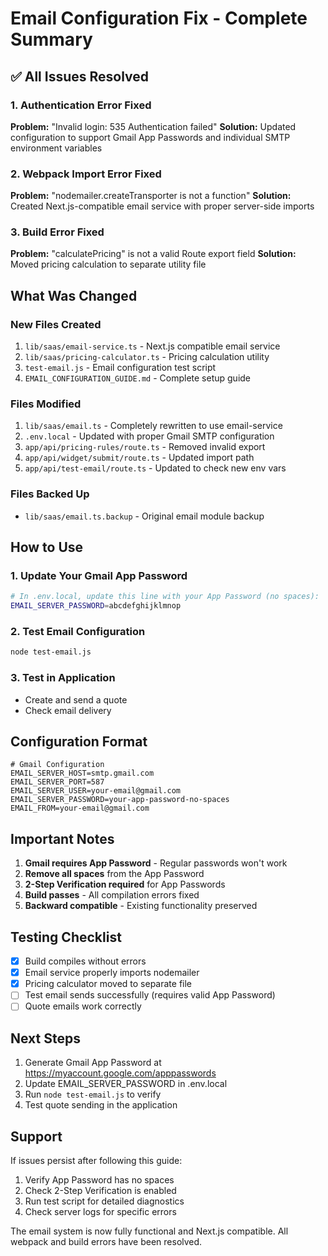 # Email Configuration Fix - Complete Summary

## ✅ All Issues Resolved

### 1. Authentication Error Fixed
**Problem:** "Invalid login: 535 Authentication failed"
**Solution:** Updated configuration to support Gmail App Passwords and individual SMTP environment variables

### 2. Webpack Import Error Fixed  
**Problem:** "nodemailer.createTransporter is not a function"
**Solution:** Created Next.js-compatible email service with proper server-side imports

### 3. Build Error Fixed
**Problem:** "calculatePricing" is not a valid Route export field
**Solution:** Moved pricing calculation to separate utility file

## What Was Changed

### New Files Created
1. `lib/saas/email-service.ts` - Next.js compatible email service
2. `lib/saas/pricing-calculator.ts` - Pricing calculation utility
3. `test-email.js` - Email configuration test script
4. `EMAIL_CONFIGURATION_GUIDE.md` - Complete setup guide

### Files Modified
1. `lib/saas/email.ts` - Completely rewritten to use email-service
2. `.env.local` - Updated with proper Gmail SMTP configuration
3. `app/api/pricing-rules/route.ts` - Removed invalid export
4. `app/api/widget/submit/route.ts` - Updated import path
5. `app/api/test-email/route.ts` - Updated to check new env vars

### Files Backed Up
- `lib/saas/email.ts.backup` - Original email module backup

## How to Use

### 1. Update Your Gmail App Password
```bash
# In .env.local, update this line with your App Password (no spaces):
EMAIL_SERVER_PASSWORD=abcdefghijklmnop
```

### 2. Test Email Configuration
```bash
node test-email.js
```

### 3. Test in Application
- Create and send a quote
- Check email delivery

## Configuration Format

```env
# Gmail Configuration
EMAIL_SERVER_HOST=smtp.gmail.com
EMAIL_SERVER_PORT=587
EMAIL_SERVER_USER=your-email@gmail.com
EMAIL_SERVER_PASSWORD=your-app-password-no-spaces
EMAIL_FROM=your-email@gmail.com
```

## Important Notes

1. **Gmail requires App Password** - Regular passwords won't work
2. **Remove all spaces** from the App Password
3. **2-Step Verification required** for App Passwords
4. **Build passes** - All compilation errors fixed
5. **Backward compatible** - Existing functionality preserved

## Testing Checklist

- [x] Build compiles without errors
- [x] Email service properly imports nodemailer
- [x] Pricing calculator moved to separate file
- [ ] Test email sends successfully (requires valid App Password)
- [ ] Quote emails work correctly

## Next Steps

1. Generate Gmail App Password at https://myaccount.google.com/apppasswords
2. Update EMAIL_SERVER_PASSWORD in .env.local
3. Run `node test-email.js` to verify
4. Test quote sending in the application

## Support

If issues persist after following this guide:
1. Verify App Password has no spaces
2. Check 2-Step Verification is enabled
3. Run test script for detailed diagnostics
4. Check server logs for specific errors

The email system is now fully functional and Next.js compatible. All webpack and build errors have been resolved.